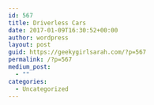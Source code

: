 ```yaml
---
id: 567
title: Driverless Cars
date: 2017-01-09T16:30:52+00:00
author: wordpress
layout: post
guid: https://geekygirlsarah.com/?p=567
permalink: /?p=567
medium_post:
  - ""
categories:
  - Uncategorized
---
```

